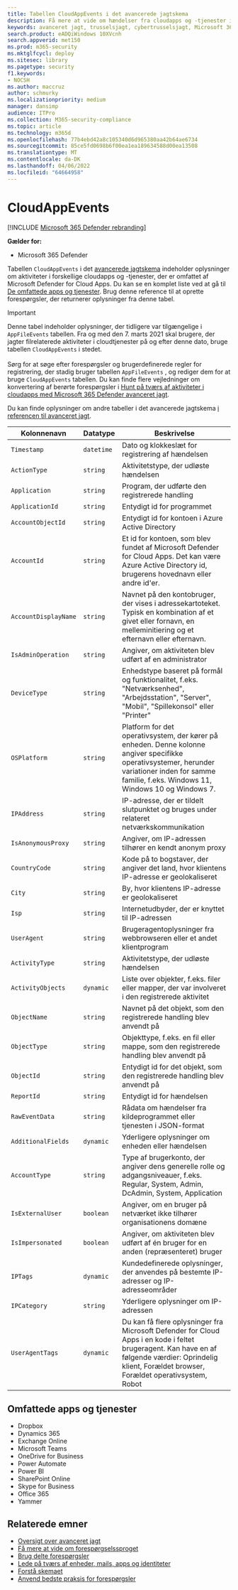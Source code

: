 ```yaml
---
title: Tabellen CloudAppEvents i det avancerede jagtskema
description: Få mere at vide om hændelser fra cloudapps og -tjenester i tabellen CloudAppEvents i det avancerede jagtskema
keywords: avanceret jagt, trusselsjagt, cybertrusselsjagt, Microsoft 365 Defender, microsoft 365, m365, søgning, forespørgsel, telemetri, skemareference, kusto, tabel, kolonne, datatype, beskrivelse, CloudAppEvents, Defender for Cloud Apps
search.product: eADQiWindows 10XVcnh
search.appverid: met150
ms.prod: m365-security
ms.mktglfcycl: deploy
ms.sitesec: library
ms.pagetype: security
f1.keywords:
- NOCSH
ms.author: maccruz
author: schmurky
ms.localizationpriority: medium
manager: dansimp
audience: ITPro
ms.collection: M365-security-compliance
ms.topic: article
ms.technology: m365d
ms.openlocfilehash: 77b4ebd42a8c105340d6d965380aa42b64ae6734
ms.sourcegitcommit: 85ce5fd0698b6f00ea1ea189634588d00ea13508
ms.translationtype: MT
ms.contentlocale: da-DK
ms.lasthandoff: 04/06/2022
ms.locfileid: "64664958"
---
```

# <a name="cloudappevents"></a>CloudAppEvents

[!INCLUDE [Microsoft 365 Defender rebranding](../includes/microsoft-defender.md)]

**Gælder for:**
- Microsoft 365 Defender

Tabellen `CloudAppEvents` i det [avancerede jagtskema](advanced-hunting-overview.md) indeholder oplysninger om aktiviteter i forskellige cloudapps og -tjenester, der er omfattet af Microsoft Defender for Cloud Apps. Du kan se en komplet liste ved at gå til [De omfattede apps og tjenester](#apps-and-services-covered). Brug denne reference til at oprette forespørgsler, der returnerer oplysninger fra denne tabel.

> [!IMPORTANT]
> Denne tabel indeholder oplysninger, der tidligere var tilgængelige i `AppFileEvents` tabellen. Fra og med den 7. marts 2021 skal brugere, der jagter filrelaterede aktiviteter i cloudtjenester på og efter denne dato, bruge tabellen `CloudAppEvents` i stedet. <br><br>Sørg for at søge efter forespørgsler og brugerdefinerede regler for registrering, der stadig bruger tabellen `AppFileEvents` , og rediger dem for at bruge `CloudAppEvents` tabellen. Du kan finde flere vejledninger om konvertering af berørte forespørgsler i [Hunt på tværs af aktiviteter i cloudapps med Microsoft 365 Defender avanceret jagt](https://techcommunity.microsoft.com/t5/microsoft-365-defender/hunt-across-cloud-app-activities-with-microsoft-365-defender/ba-p/1893857).

Du kan finde oplysninger om andre tabeller i det avancerede jagtskema [i referencen til avanceret jagt](advanced-hunting-schema-tables.md).

| Kolonnenavn | Datatype | Beskrivelse |
|-------------|-----------|-------------|
| `Timestamp` | `datetime` | Dato og klokkeslæt for registrering af hændelsen |
| `ActionType` | `string` | Aktivitetstype, der udløste hændelsen |
| `Application` | `string` | Program, der udførte den registrerede handling |
| `ApplicationId` | `string` | Entydigt id for programmet |
| `AccountObjectId` | `string` | Entydigt id for kontoen i Azure Active Directory |
| `AccountId` | `string` | Et id for kontoen, som blev fundet af Microsoft Defender for Cloud Apps. Det kan være Azure Active Directory id, brugerens hovednavn eller andre id'er. |
| `AccountDisplayName` | `string` | Navnet på den kontobruger, der vises i adressekartoteket. Typisk en kombination af et givet eller fornavn, en melleminitiering og et efternavn eller efternavn. |
| `IsAdminOperation` | `string` | Angiver, om aktiviteten blev udført af en administrator |
| `DeviceType` | `string` | Enhedstype baseret på formål og funktionalitet, f.eks. "Netværksenhed", "Arbejdsstation", "Server", "Mobil", "Spillekonsol" eller "Printer" |
| `OSPlatform` | `string` | Platform for det operativsystem, der kører på enheden. Denne kolonne angiver specifikke operativsystemer, herunder variationer inden for samme familie, f.eks. Windows 11, Windows 10 og Windows 7. |
| `IPAddress` | `string` | IP-adresse, der er tildelt slutpunktet og bruges under relateret netværkskommunikation |
| `IsAnonymousProxy` | `string` | Angiver, om IP-adressen tilhører en kendt anonym proxy |
| `CountryCode` | `string` | Kode på to bogstaver, der angiver det land, hvor klientens IP-adresse er geolokaliseret |
| `City` | `string` | By, hvor klientens IP-adresse er geolokaliseret |
| `Isp` | `string` | Internetudbyder, der er knyttet til IP-adressen |
| `UserAgent` | `string` | Brugeragentoplysninger fra webbrowseren eller et andet klientprogram |
| `ActivityType` | `string` | Aktivitetstype, der udløste hændelsen |
| `ActivityObjects` | `dynamic` | Liste over objekter, f.eks. filer eller mapper, der var involveret i den registrerede aktivitet |
| `ObjectName` | `string` | Navnet på det objekt, som den registrerede handling blev anvendt på |
| `ObjectType` | `string` | Objekttype, f.eks. en fil eller mappe, som den registrerede handling blev anvendt på |
| `ObjectId` | `string` | Entydigt id for det objekt, som den registrerede handling blev anvendt på |
| `ReportId` | `string` | Entydigt id for hændelsen |
| `RawEventData` | `string` | Rådata om hændelser fra kildeprogrammet eller tjenesten i JSON-format |
| `AdditionalFields` | `dynamic` | Yderligere oplysninger om enheden eller hændelsen |
| `AccountType` | `string` | Type af brugerkonto, der angiver dens generelle rolle og adgangsniveauer, f.eks. Regular, System, Admin, DcAdmin, System, Application |
| `IsExternalUser` | `boolean` | Angiver, om en bruger på netværket ikke tilhører organisationens domæne |
| `IsImpersonated` | `boolean` | Angiver, om aktiviteten blev udført af én bruger for en anden (repræsenteret) bruger |
| `IPTags` | `dynamic` | Kundedefinerede oplysninger, der anvendes på bestemte IP-adresser og IP-adresseområder |
| `IPCategory` | `string` | Yderligere oplysninger om IP-adressen |
| `UserAgentTags` | `dynamic` | Du kan få flere oplysninger fra Microsoft Defender for Cloud Apps i en kode i feltet brugeragent. Kan have en af følgende værdier: Oprindelig klient, Forældet browser, Forældet operativsystem, Robot |

## <a name="apps-and-services-covered"></a>Omfattede apps og tjenester

- Dropbox
- Dynamics 365
- Exchange Online
- Microsoft Teams
- OneDrive for Business
- Power Automate
- Power BI
- SharePoint Online
- Skype for Business
- Office 365
- Yammer

## <a name="related-topics"></a>Relaterede emner

- [Oversigt over avanceret jagt](advanced-hunting-overview.md)
- [Få mere at vide om forespørgselssproget](advanced-hunting-query-language.md)
- [Brug delte forespørgsler](advanced-hunting-shared-queries.md)
- [Lede på tværs af enheder, mails, apps og identiteter](advanced-hunting-query-emails-devices.md)
- [Forstå skemaet](advanced-hunting-schema-tables.md)
- [Anvend bedste praksis for forespørgsler](advanced-hunting-best-practices.md)
